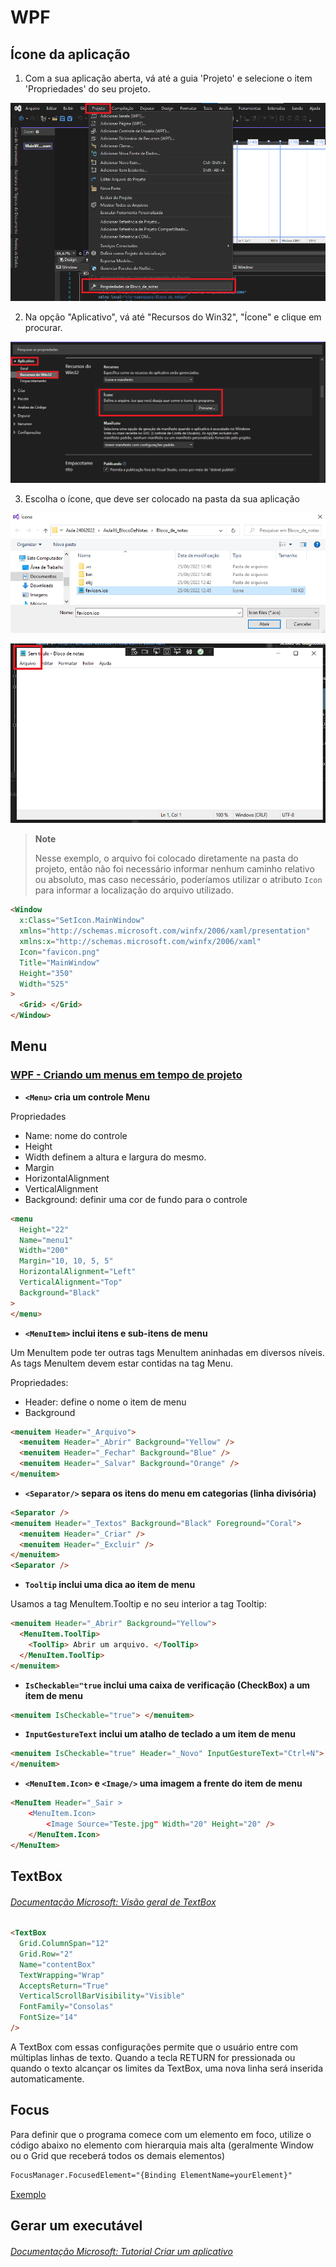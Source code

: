 # WPF

## Ícone da aplicação

1. Com a sua aplicação aberta, vá até a guia 'Projeto' e selecione o item 'Propriedades' do seu projeto.

![Tela do Visual Studio com Aba "Projetos" e "Propriedades de 'Nome do projeto selecionado' "  ](./img/wpf_icon_propriedades.png)

2. Na opção "Aplicativo", vá até "Recursos do Win32", "Ícone" e clique em procurar.

![Tela "propriedades do projeto" com a opção para escolher o ícone "  ](./img/wpf_icon_icone.png)

3. Escolha o ícone, que deve ser colocado na pasta da sua aplicação

![Gerenciador de arquivos do Windows com o arquivo selecionado para ser o ícone](./img/wpf_icon_escolha-do-icone.png)

![Aplicação com o ícone alterado](./img/wpf_icon_aplicacao-com-icone-alterado.png)

> **Note**
>
> Nesse exemplo, o arquivo foi colocado diretamente na pasta do projeto, então não foi necessário informar nenhum caminho relativo ou absoluto, mas caso necessário, poderíamos utilizar o atributo `Icon` para informar a localização do arquivo utilizado.

```html
<Window
  x:Class="SetIcon.MainWindow"
  xmlns="http://schemas.microsoft.com/winfx/2006/xaml/presentation"
  xmlns:x="http://schemas.microsoft.com/winfx/2006/xaml"
  Icon="favicon.png"
  Title="MainWindow"
  Height="350"
  Width="525"
>
  <Grid> </Grid>
</Window>
```

## Menu

### [ WPF - Criando um menus em tempo de projeto](https://www.macoratti.net/11/03/wpf_mn2.htm)

- **`<Menu>` cria um controle Menu**

Propriedades

- Name: nome do controle
- Height
- Width definem a altura e largura do mesmo.
- Margin
- HorizontalAlignment
- VerticalAlignment
- Background: definir uma cor de fundo para o controle

```html
<menu
  Height="22"
  Name="menu1"
  Width="200"
  Margin="10, 10, 5, 5"
  HorizontalAlignment="Left"
  VerticalAlignment="Top"
  Background="Black"
>
</menu>
```

- **`<MenuItem>` inclui itens e sub-itens de menu**

Um MenuItem pode ter outras tags MenuItem aninhadas em diversos níveis.
As tags MenuItem devem estar contidas na tag Menu.

Propriedades:

- Header: define o nome o item de menu
- Background

```html
<menuitem Header="_Arquivo">
  <menuitem Header="_Abrir" Background="Yellow" />
  <menuitem Header="_Fechar" Background="Blue" />
  <menuitem Header="_Salvar" Background="Orange" />
</menuitem>
```

- **`<Separator/>` separa os itens do menu em categorias (linha divisória)**

```html
<Separator />
<menuitem Header="_Textos" Background="Black" Foreground="Coral">
  <menuitem Header="_Criar" />
  <menuitem Header="_Excluir" />
</menuitem>
<Separator />
```

- **`Tooltip` inclui uma dica ao item de menu**

Usamos a tag MenuItem.Tooltip e no seu interior a tag Tooltip:

```html
<menuitem Header="_Abrir" Background="Yellow">
  <MenuItem.ToolTip>
    <ToolTip> Abrir um arquivo. </ToolTip>
  </MenuItem.ToolTip>
</menuitem>
```

- **`IsCheckable="true` inclui uma caixa de verificação (CheckBox) a um item de menu**

```html
<menuitem IsCheckable="true"> </menuitem>
```

- **`InputGestureText` inclui um atalho de teclado a um item de menu**

```html
<menuitem IsCheckable="true" Header="_Novo" InputGestureText="Ctrl+N">
</menuitem>
```

- **`<MenuItem.Icon>` e `<Image/>` uma imagem a frente do item de menu**

```html
<MenuItem Header="_Sair >
    <MenuItem.Icon>
        <Image Source="Teste.jpg" Width="20" Height="20" />
    </MenuItem.Icon>
</MenuItem>
```

## TextBox

###### [Documentação Microsoft: Visão geral de TextBox](https://docs.microsoft.com/pt-br/dotnet/desktop/wpf/controls/textbox-overview?view=netframeworkdesktop-4.8)

```html
<TextBox
  Grid.ColumnSpan="12"
  Grid.Row="2"
  Name="contentBox"
  TextWrapping="Wrap"
  AcceptsReturn="True"
  VerticalScrollBarVisibility="Visible"
  FontFamily="Consolas"
  FontSize="14"
/>
```

A TextBox com essas configurações permite que o usuário entre com múltiplas linhas de texto. Quando a tecla RETURN for pressionada ou quando o texto alcançar os limites da TextBox, uma nova linha será inserida automaticamente.

## Focus

Para definir que o programa comece com um elemento em foco, utilize o código abaixo no elemento com hierarquia mais alta (geralmente Window ou o Grid que receberá todos os demais elementos)

```html
FocusManager.FocusedElement="{Binding ElementName=yourElement}"
```

[Exemplo](https://github.com/amandacbarreto/BlocoDeNotas/blob/67a42fe1c5b916d083f5f204941be056c99770ed/Bloco_de_notas/MainWindow.xaml#L9)

## Gerar um executável

###### [Documentação Microsoft: Tutorial Criar um aplicativo](https://docs.microsoft.com/pt-br/visualstudio/ide/walkthrough-building-an-application?view=vs-2022)
